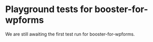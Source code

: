 # Playground tests for booster-for-wpforms
We are still awaiting the first test run for booster-for-wpforms.
